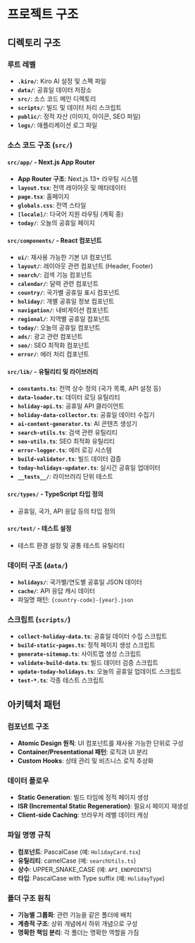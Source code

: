 # 프로젝트 구조

## 디렉토리 구조

### 루트 레벨
- **`.kiro/`**: Kiro AI 설정 및 스펙 파일
- **`data/`**: 공휴일 데이터 저장소
- **`src/`**: 소스 코드 메인 디렉토리
- **`scripts/`**: 빌드 및 데이터 처리 스크립트
- **`public/`**: 정적 자산 (이미지, 아이콘, SEO 파일)
- **`logs/`**: 애플리케이션 로그 파일

### 소스 코드 구조 (`src/`)

#### `src/app/` - Next.js App Router
- **App Router 구조**: Next.js 13+ 라우팅 시스템
- **`layout.tsx`**: 전역 레이아웃 및 메타데이터
- **`page.tsx`**: 홈페이지
- **`globals.css`**: 전역 스타일
- **`[locale]/`**: 다국어 지원 라우팅 (계획 중)
- **`today/`**: 오늘의 공휴일 페이지

#### `src/components/` - React 컴포넌트
- **`ui/`**: 재사용 가능한 기본 UI 컴포넌트
- **`layout/`**: 레이아웃 관련 컴포넌트 (Header, Footer)
- **`search/`**: 검색 기능 컴포넌트
- **`calendar/`**: 달력 관련 컴포넌트
- **`country/`**: 국가별 공휴일 표시 컴포넌트
- **`holiday/`**: 개별 공휴일 정보 컴포넌트
- **`navigation/`**: 내비게이션 컴포넌트
- **`regional/`**: 지역별 공휴일 컴포넌트
- **`today/`**: 오늘의 공휴일 컴포넌트
- **`ads/`**: 광고 관련 컴포넌트
- **`seo/`**: SEO 최적화 컴포넌트
- **`error/`**: 에러 처리 컴포넌트

#### `src/lib/` - 유틸리티 및 라이브러리
- **`constants.ts`**: 전역 상수 정의 (국가 목록, API 설정 등)
- **`data-loader.ts`**: 데이터 로딩 유틸리티
- **`holiday-api.ts`**: 공휴일 API 클라이언트
- **`holiday-data-collector.ts`**: 공휴일 데이터 수집기
- **`ai-content-generator.ts`**: AI 콘텐츠 생성기
- **`search-utils.ts`**: 검색 관련 유틸리티
- **`seo-utils.ts`**: SEO 최적화 유틸리티
- **`error-logger.ts`**: 에러 로깅 시스템
- **`build-validator.ts`**: 빌드 데이터 검증
- **`today-holidays-updater.ts`**: 실시간 공휴일 업데이터
- **`__tests__/`**: 라이브러리 단위 테스트

#### `src/types/` - TypeScript 타입 정의
- 공휴일, 국가, API 응답 등의 타입 정의

#### `src/test/` - 테스트 설정
- 테스트 환경 설정 및 공통 테스트 유틸리티

### 데이터 구조 (`data/`)
- **`holidays/`**: 국가별/연도별 공휴일 JSON 데이터
- **`cache/`**: API 응답 캐시 데이터
- 파일명 패턴: `{country-code}-{year}.json`

### 스크립트 (`scripts/`)
- **`collect-holiday-data.ts`**: 공휴일 데이터 수집 스크립트
- **`build-static-pages.ts`**: 정적 페이지 생성 스크립트
- **`generate-sitemap.ts`**: 사이트맵 생성 스크립트
- **`validate-build-data.ts`**: 빌드 데이터 검증 스크립트
- **`update-today-holidays.ts`**: 오늘의 공휴일 업데이트 스크립트
- **`test-*.ts`**: 각종 테스트 스크립트

## 아키텍처 패턴

### 컴포넌트 구조
- **Atomic Design 원칙**: UI 컴포넌트를 재사용 가능한 단위로 구성
- **Container/Presentational 패턴**: 로직과 UI 분리
- **Custom Hooks**: 상태 관리 및 비즈니스 로직 추상화

### 데이터 플로우
- **Static Generation**: 빌드 타임에 정적 페이지 생성
- **ISR (Incremental Static Regeneration)**: 필요시 페이지 재생성
- **Client-side Caching**: 브라우저 레벨 데이터 캐싱

### 파일 명명 규칙
- **컴포넌트**: PascalCase (예: `HolidayCard.tsx`)
- **유틸리티**: camelCase (예: `searchUtils.ts`)
- **상수**: UPPER_SNAKE_CASE (예: `API_ENDPOINTS`)
- **타입**: PascalCase with Type suffix (예: `HolidayType`)

### 폴더 구조 원칙
- **기능별 그룹화**: 관련 기능을 같은 폴더에 배치
- **계층적 구조**: 상위 개념에서 하위 개념으로 구성
- **명확한 책임 분리**: 각 폴더는 명확한 역할을 가짐